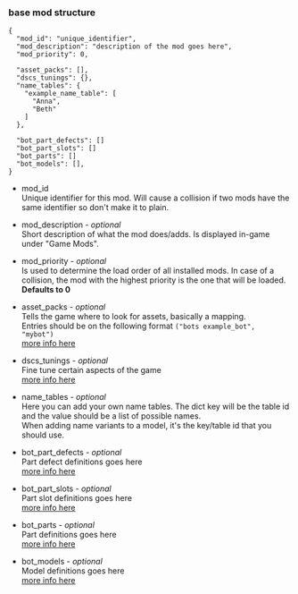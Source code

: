 ### base mod structure

```
{
  "mod_id": "unique_identifier",
  "mod_description": "description of the mod goes here",
  "mod_priority": 0,
  
  "asset_packs": [],
  "dscs_tunings": {},
  "name_tables": {
    "example_name_table": [
      "Anna",
      "Beth"
    ]
  },
  
  "bot_part_defects": []
  "bot_part_slots": []
  "bot_parts": []
  "bot_models": [],
}
```
- mod_id\
Unique identifier for this mod. Will cause a collision if two mods have the same identifier so don't make it to plain.
- mod_description - _optional_\
Short description of what the mod does/adds. Is displayed in-game under "Game Mods".
- mod_priority - _optional_\
Is used to determine the load order of all installed mods. In case of a collision, the mod with the highest priority is the one that will be loaded. __Defaults to 0__
- asset_packs - _optional_\
Tells the game where to look for assets, basically a mapping.\
Entries should be on the following format `("bots example_bot", "mybot")`\
[more info here](docs/asset_packs.md)

- dscs_tunings - _optional_\
Fine tune certain aspects of the game\
[more info here](docs/dscs_tunings.md)

- name_tables - _optional_\
Here you can add your own name tables. The dict key will be the table id and the value should be a list of possible names.\
When adding name variants to a model, it's the key/table id that you should use.

- bot_part_defects - _optional_\
Part defect definitions goes here\
[more info here](docs/bot_part_defects.md)

- bot_part_slots - _optional_\
Part slot definitions goes here\
[more info here](docs/bot_part_slots.md)

- bot_parts - _optional_\
Part definitions goes here\
[more info here](docs/bot_parts.md)

- bot_models - _optional_\
Model definitions goes here\
[more info here](docs/bot_models.md)
